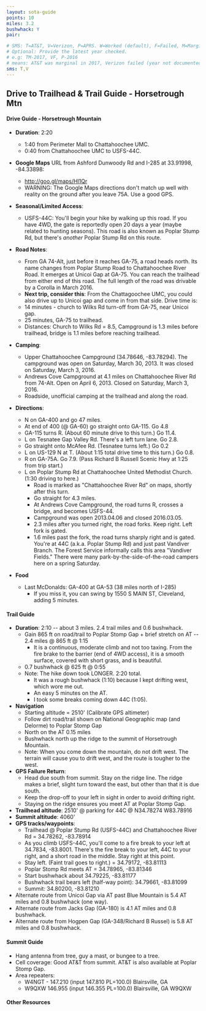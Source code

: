 ```yaml
---
layout: sota-guide
points: 10
miles: 3.2
bushwhack: Y
pair: 

# SMS: T=AT&T, V=Verizon, P=APRS. W=Worked (default), F=Failed, M=Marginal (some failed).
# Optional: Provide the latest year checked.
# e.g: TM-2017, VF, P-2016
# means: AT&T was marginal in 2017, Verizon failed (year not documented), APRS worked in 2016.
sms: T,V
---
```

Drive to Trailhead & Trail Guide - Horsetrough Mtn
--------------------------------------------------------
#### Drive Guide - Horsetrough Mountain

* **Duration**: 2:20
    * 1:40 from Perimeter Mall to Chattahoochee UMC.
    * 0:40 from Chattahoochee UMC to USFS-44C.
* **Google Maps** URL from Ashford Dunwoody Rd and I-285 at 33.91998, -84.33898: 
    * http://goo.gl/maps/Hl1Qr
    * WARNING: The Google Maps directions don't match up well with reality on the ground  after you leave 75A.  Use a good GPS.
* **Seasonal/Limited Access**:
    * USFS-44C:  You'll begin your hike by walking up this road.  If you have 4WD, the gate is reportedly open 20 days a year (maybe related to hunting seasons).  This road is also known as Poplar Stump Rd, but there's *another* Poplar Stump Rd on this route.
* **Road Notes**:
    * From GA 74-Alt, just before it reaches GA-75, a road heads north.  Its name changes from Poplar Stump Road to Chattahoochee River Road. It emerges at Unicoi Gap at GA-75.  You can reach the trailhead from either end of this road. The full length of the road was drivable by a Corolla in March 2016.
    * **Next trip, consider this**: From the Chattagoochee UMC, you could also drive up to Unicoi gap and come in from that side.  Drive time is:
     * 14 minutes - church to Wilks Rd turn-off from GA-75, near Unicoi gap.
     * 25 minutes, GA-75 to trailhead.
     * Distances: Church to Wilks Rd = 8.5, Campground is 1.3 miles before trailhead, bridge is 1.1 miles before reaching trailhead.
* **Camping**:
    * Upper Chattahoochee Campground (34.78646, -83.78294). The campground was open on Saturday, March 30, 2013. It was closed on Saturday, March 3, 2016.
    * Andrews Cove Campground at 4.1 miles on Chattahoochee River Rd from 74-Alt.  Open on April 6, 2013.  Closed on Saturday, March 3, 2016.
    * Roadside, unofficial camping at the trailhead and along the road.
* **Directions**:
    * N on GA-400 and go 47 miles.
    * At end of 400 (@ GA-60) go straight onto GA-115. Go 4.8
    * GA-115 turns R.  (About 60 minute drive to this turn.) Go 11.4.
    * L on Tesnatee Gap Valley Rd. There's a left turn lane.  Go 2.8.
    * Go straight onto McAfee Rd. (Tesnatee turns left.)  Go 0.2
    * L on US-129 N at T. (About 1:15 total drive time to this turn.) Go 0.8.
    * R on GA-75A. Go 7.9.  (Pass Richard B Russell Scenic Hwy at 1:25 from trip start.)
    * L on Poplar Stump Rd at Chattahoochee United Methodist Church. (1:30 driving to here.) 
        * Road is marked as "Chattahoochee River Rd" on maps, shortly after this turn.
        * Go straight for 4.3 miles.
        * At Andrews Cove Campground, the road turns R, crosses a bridge, and becomes USFS-44.
         * Campground was open 2013.04.06 and closed 2016.03.05.
        * 2.3 miles after you turned right, the road forks.  Keep right. Left fork is gated.
        * 1.6 miles past the fork, the road turns sharply right and is gated.  You're at 44C (a.k.a. Poplar Stump Rd) and just past Vandiver Branch.  The Forest Service informally calls this area "Vandiver Fields."  There were many park-by-the-side-of-the-road campers here on a spring Saturday.

* **Food**
    * Last McDonalds: GA-400 at GA-53 (38 miles north of I-285)
        * If you miss it, you can swing by 1550 S MAIN ST, Cleveland, adding 5 minutes.

#### Trail Guide

* **Duration**: 2:10 -- about 3 miles. 2.4 trail miles and 0.6 bushwhack.
    * Gain 865 ft on road/trail to Poplar Stomp Gap + brief stretch on AT -- 2.4 miles @ 865 ft @ 1:15
        * It is a continuous, moderate climb and not too taxing.  From the fire brake to the barrier (end of 4WD access), it is a smooth surface, covered with short grass, and is beautiful.
    * 0.7 bushwhack @ 625 ft @ 0:55
    * Note: The hike down took LONGER. 2:20 total.  
        * It was a rough bushwhack (1:10) because I kept drifting west, which wore me out.  
        * An easy 5 minutes on the AT.
        * I took some breaks coming down 44C (1:05).
* **Navigation**
    * Starting altitude = 2510' (Calibrate GPS altimeter)
    * Follow dirt road/trail shown on National Geographic map (and Delorme) to Poplar Stomp Gap
    * North on the AT 0.15 miles
    * Bushwhack north up the ridge to the summit of Horsetrough Mountain.
    * Note: When you come down the mountain, do not drift west. The terrain will cause you to drift west, and the route is tougher to the west.
* **GPS Failure Return**:
    * Head due south from summit.  Stay on the ridge line.  The ridge makes a brief, slight turn toward the east, but other than that it is due south.  
    * Keep the drop-off to your left in sight in order to avoid drifting right.
    * Staying on the ridge ensures you meet AT at Poplar Stomp Gap.
* **Trailhead altitude**: 2510' @ parking for 44C @ N34.78274 W83.78916
* **Summit altitude**: 4060'
* **GPS tracks/waypoints**:
    * Trailhead @ Poplar Stump Rd (USFS-44C) and Chattahoochee River Rd = 34.78262, -83.78914
    * As you climb USFS-44C, you'll come to a fire break to your left at 34.7834, -83.8001.  There's the fire break to your left, 44C to your right, and a short road in the middle. Stay right at this point.
    * Stay left.  (Faint trail goes to right.) = 34.79172, -83.81113
    * Poplar Stomp Rd meets AT = 34.78965, -83.81346
    * Start bushwhack about 34.79225, -83.81177
    * Bushwhack trail bears left (half-way point): 34.79661, -83.81099
    * Summit: 34.80200, -83.81210    
* Alternate route from Unicoi Gap via AT past Blue Mountain is 5.4 AT miles and 0.8 bushwhack (one way).
* Alternate route from Jacks Gap (GA-180) is 4.1 AT miles and 0.8 bushwhack.
* Alternate route from Hogpen Gap (GA-348/Richard B Russel) is 5.8 AT miles and 0.8 bushwhack.

#### Summit Guide

* Hang antenna from tree, guy a mast, or bungee to a tree.
* Cell coverage: Good AT&T from summit.  AT&T is also available at Poplar Stomp Gap.
* Area repeaters:
    * W4NGT - 147.210 (input 147.810 PL=100.0) Blairsville, GA
    * W9QXW 146.955 (input 146.355 PL=100.0) Blairsville, GA W9QXW

#### Other Resources
